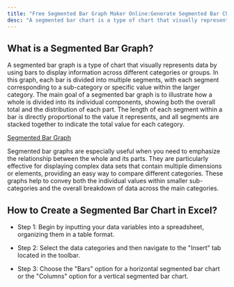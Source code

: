 ```yaml
---
title: "Free Segmented Bar Graph Maker Online:Generate Segmented Bar Chart Easy"
desc: "A segmented bar chart is a type of chart that visually represents data by using bars to display information across different categories or groups. In this graph, each bar is divided into multiple segments, with each segment.You can use it online free!"
---
```


## What is a Segmented Bar Graph?

A segmented bar graph is a type of chart that visually represents data by using bars to display information across different categories or groups. In this graph, each bar is divided into multiple segments, with each segment corresponding to a sub-category or specific value within the larger category. The main goal of a segmented bar graph is to illustrate how a whole is divided into its individual components, showing both the overall total and the distribution of each part. The length of each segment within a bar is directly proportional to the value it represents, and all segments are stacked together to indicate the total value for each category.

[Segmented Bar Graph](https://lh7-rt.googleusercontent.com/docsz/AD_4nXe_R3RHxobarGdOyINJ2AUMjwiLtgdzaKm38jrcNuppf8Sbe1zZ4zWi0ZBAuBJe0oubOo1O42Y-CegeD_v583oO9Ib7LkvZgw97hDy990Rl1Le-YSRR6Qh2X9jdJjWyQdqv6I_mnykGruUI-RSD4IACYxyv?key=bKAfILoZZ2GdiJYP_kyeeQ)

Segmented bar graphs are especially useful when you need to emphasize the relationship between the whole and its parts. They are particularly effective for displaying complex data sets that contain multiple dimensions or elements, providing an easy way to compare different categories. These graphs help to convey both the individual values within smaller sub-categories and the overall breakdown of data across the main categories.

## How to Create a Segmented Bar Chart in Excel?

- Step 1: Begin by inputting your data variables into a spreadsheet, organizing them in a table format. 

- Step 2: Select the data categories and then navigate to the "Insert" tab located in the toolbar. 

- Step 3: Choose the "Bars" option for a horizontal segmented bar chart or the "Columns" option for a vertical segmented bar chart.